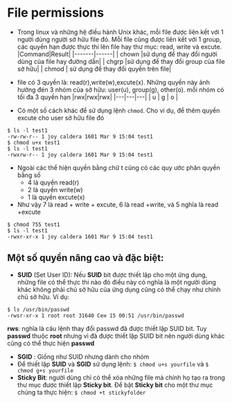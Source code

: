 # File permissions
- Trong linux và những hệ điều hành Unix khác, mỗi file được liên kết với 1 người dùng người sở hữu file đó. Mỗi file cũng được liên kết với 1 group, các quyền hạn được thực thi lên file hay thư mục: read, write và excute.
|Command|Result|
|-------|------|
| chown |sử dụng để thay đổi người dùng của file hay đường dẫn|
| chgrp |sử dụng để thay đổi group của file sở hữu|
| chmod | sử dụng để thay đổi quyền trên file|

- file có 3 quyền là: read(r),write(w),excute(x). Những quyền này ảnh hưởng đén 3 nhóm của sở hữu: user(u), group(g), other(o). mỗi nhóm có tối đa 3 quyền hạn
|rwx|rwx|rwx|
|---|---|---|
| u | g | o |
- Có một số cách khác để sử dụng lệnh `chmod`. Cho ví dụ, để thêm quyền excute cho user sở hữu file đó
```
$ ls -l test1
-rw-rw-r-- 1 joy caldera 1601 Mar 9 15:04 test1
$ chmod u+x test1
$ ls -l test1
-rwxrw-r-- 1 joy caldera 1601 Mar 9 15:04 test1
```
- Ngoài các thể hiện quyền bằng chữ t cũng có các quy ước phân quyền bằng số
  - 4 là quyền read(r)
  - 2 là quyền write(w)
  - 1 là quyền excute(x)
 - Như vậy 7 là read + write + excute, 6 là read +write, và 5 nghĩa là read +excute
 ```
$ chmod 755 test1
$ ls -l test1
-rwxr-xr-x 1 joy caldera 1601 Mar 9 15:04 test1
```
## Một số quyền nâng cao và đặc biệt:
- **SUID** (Set User ID): Nếu **SUID** bit được thiết lập cho một ứng dụng, những file có thể thực thi nào đó điều này có nghĩa là một người dùng khác không phải chủ sở hữu của ứng dụng cũng có thể chạy như chính chủ sở hữu. Ví dụ:
```
$ ls /usr/bin/passwd
-rwsr-xr-x 1 root root 31640 Сен 15 00:51 /usr/bin/passwd
```
**rws**: nghĩa là câu lệnh thay đổi passwd đã được thiết lập SUID bit. Tuy **passwd** thuộc **root** nhưng vì đã được thiết lập SUID bit nên người dùng khác cũng có thể thực hiện **passwd** 
- **SGID** : Giống như SUID nhưng dành cho nhóm 
- Để thiết lập **SUID** và **SGID** sử dụng lệnh:
`$ chmod u+s yourfile`
và
`$ chmod g+s yourfile`
- **Sticky Bit**: người dùng chỉ có thể xóa những file mà chính họ tạo ra trong thư mục được thiết lập **Sticky bit**. Để bật **Sticky bit** cho một thư mục chúng ta thực hiện:
`$ chmod +t stickyfolder`